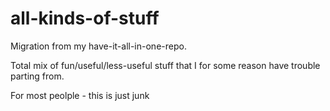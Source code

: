 # all-kinds-of-stuff
Migration from my have-it-all-in-one-repo.

Total mix of fun/useful/less-useful stuff that I 
for some reason have trouble parting from.

For most peolple - this is just junk
